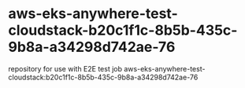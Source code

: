 # aws-eks-anywhere-test-cloudstack-b20c1f1c-8b5b-435c-9b8a-a34298d742ae-76
repository for use with E2E test job aws-eks-anywhere-test-cloudstack:b20c1f1c-8b5b-435c-9b8a-a34298d742ae-76
